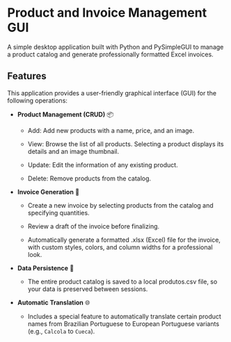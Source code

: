 # Product and Invoice Management GUI
A simple desktop application built with Python and PySimpleGUI to manage a product catalog and generate professionally formatted Excel invoices.

## Features
This application provides a user-friendly graphical interface (GUI) for the following operations:

* **Product Management (CRUD)** 📦

    * Add: Add new products with a name, price, and an image.

    * View: Browse the list of all products. Selecting a product displays its details and an image thumbnail.

    * Update: Edit the information of any existing product.

    * Delete: Remove products from the catalog.

* **Invoice Generation** 📝

    * Create a new invoice by selecting products from the catalog and specifying quantities.

    * Review a draft of the invoice before finalizing.

    * Automatically generate a formatted .xlsx (Excel) file for the invoice, with custom styles, colors, and column widths for a professional look.

* **Data Persistence** 💾

    * The entire product catalog is saved to a local produtos.csv file, so your data is preserved between sessions.

* **Automatic Translation** 🌐

    * Includes a special feature to automatically translate certain product names from Brazilian Portuguese to European Portuguese variants (e.g., `Calcola` to `Cueca`).
